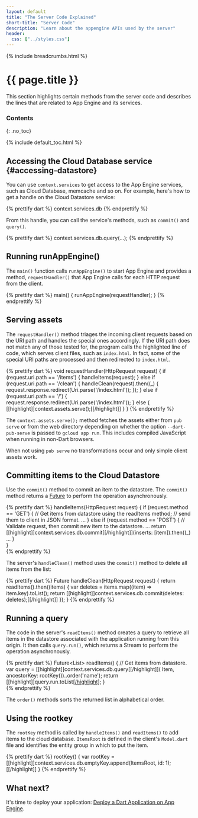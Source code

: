 ```yaml
---
layout: default
title: "The Server Code Explained"
short-title: "Server Code"
description: "Learn about the appengine APIs used by the server"
header:
  css: ["../styles.css"]
---
```


{% include breadcrumbs.html %}

# {{ page.title }} 

This section highlights certain methods from the server code
and describes the lines that are related to App Engine
and its services.

### Contents
{: .no_toc}

{% include default_toc.html %}

## Accessing the Cloud Database service {#accessing-datastore}

You can use `context.services` to get access
to the App Engine services, such as
Cloud Database, memcache and so on.
For example, here's how to get a handle
on the Cloud Datastore service:

{% prettify dart %}
context.services.db
{% endprettify %}

From this handle, you can call the service's methods, such as `commit()`
and `query()`.

{% prettify dart %}
context.services.db.query(...);
{% endprettify %}

## Running runAppEngine()

The `main()` function calls `runAppEngine()` to start App Engine
and provides a method, `requestHandler()` that App Engine calls
for each HTTP request from the client.

{% prettify dart %}
main() {
  runAppEngine(requestHandler);
}
{% endprettify %}

## Serving assets

The `requestHandler()` method triages the incoming client requests
based on the URI path and handles the special ones accordingly.
If the URI path does not match any of those tested for,
the program calls the highlighted line of code, which
serves client files, such as `index.html`.
In fact, some of the special URI paths are processed
and then redirected to `index.html`.

{% prettify dart %}
void requestHandler(HttpRequest request) {
  if (request.uri.path == '/items') {
    handleItems(request);
  } else if (request.uri.path == '/clean') {
    handleClean(request).then((_) {
      request.response.redirect(Uri.parse('/index.html'));
    });
  } else if (request.uri.path == '/') {
    request.response.redirect(Uri.parse('/index.html'));
  } else {
    [[highlight]]context.assets.serve();[[/highlight]]
  }
}
{% endprettify %}

The `context.assets.serve();` method fetches the assets either from `pub
serve` or from the web directory
depending on whether the option `--dart-pub-serve` is
passed to `gcloud app run`.
This includes compiled JavaScript when running in non-Dart browsers.

When not using `pub serve` no transformations occur and only
simple client assets work.

## Committing items to the Cloud Datastore

Use the `commit()` method to commit an item to the datastore.
The `commit()` method returns a
<a href="http://api.dartlang.org/async/Future.html">Future</a>
to perform the operation asynchronously.

{% prettify dart %}
handleItems(HttpRequest request) {
  if (request.method == 'GET') {
    // Get items from datastore using the readItems method;
    // send them to client in JSON format.
    ...
  } else if (request.method == 'POST') {
    // Validate request, then commit new item to the datastore.
    ...
        return [[highlight]]context.services.db.commit[[/highlight]](inserts: [item]).then((_) 
  ...
  }   
}       
{% endprettify %}

The server's `handleClean()` method uses the `commit()` method to delete
all items from the list:

{% prettify dart %}
Future handleClean(HttpRequest request) {
  return readItems().then((items) {
    var deletes = items.map((item) => item.key).toList();
    return [[highlight]]context.services.db.commit(deletes: deletes);[[/highlight]]
  });
}
{% endprettify %}

## Running a query

The code in the server's `readItems()` method
creates a query to retrieve all items in the datastore
associated with the application running from this origin.
It then calls `query.run()`, which returns a Stream to perform
the operation asynchronously.

{% prettify dart %}
Future<List<Item>> readItems() {
  // Get items from datastore.
  var query = [[highlight]]context.services.db.query[[/highlight]](
      Item, ancestorKey: rootKey())..order('name');
  return [[highlight]]query.run.toList[[/highlight]]();
}       
{% endprettify %}

The `order()` methods sorts the returned list in alphabetical order.
      
## Using the rootkey

The `rootKey` method is called by `handleItems()` and `readItems()` to
add items to the cloud database.
`ItemsRoot` is defined in the client's `Model.dart` file
and identifies the entity group in which to put the item.

{% prettify dart %}
rootKey() {
  var rootKey = [[highlight]]context.services.db.emptyKey.append(ItemsRoot, id: 1);[[/highlight]]
} 
{% endprettify %}

## What next?

It's time to deploy your application:
<a href="../deploy.html">Deploy a Dart Application on App Engine</a>.


